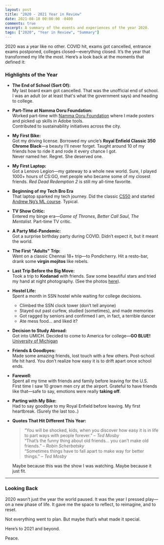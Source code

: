 ```yaml
---
layout: post
title: "2020 - 2021 Year in Review"
date: 2021-08-10 00:00:00 -0400
comments: true
excerpt: A summary of the events and experiences of the year 2020.
tags: ["2020", "Year in Review", "Summary"]
---
```


2020 was a year like no other. COVID hit, exams got cancelled, entrance exams postponed, colleges closed—everything closed. It’s the year that transformed my life the most. Here’s a look back at the moments that defined it:

### Highlights of the Year

- **The End of School (Sort Of):**  
  My last board exam got cancelled. That was the unofficial end of school. I was an adult (or at least that's what the government says) and heading to college.

- **Part-Time at Namma Ooru Foundation:**  
  Worked part-time with [Namma Ooru Foundation](https://nammaoorufoundation.org) where I made posters and picked up skills in Adobe tools.  
  Contributed to sustainability initiatives across the city.

- **My First Bike:**  
  Got my driving license. Borrowed my uncle’s **Royal Enfield Classic 350 Chrome Black**—a beauty I’ll never forget. Taught around 10 of my friends how to ride it and rode it every chance I got.  
  Never named her. Regret. She deserved one.

- **My First Laptop:**  
  Got a Lenovo Legion—my gateway to a whole new world. Sure, I played 1000+ hours of CS:GO, met people who became some of my closest friends. *Red Dead Redemption 2* is still my all-time favorite.

- **Beginning of my Tech Bro Era**  
  That laptop sparked my tech journey. Did the classic [CS50](https://cs50.harvard.edu/) and started [Andrew Ng’s ML course](https://www.coursera.org/learn/machine-learning). Typical.

- **TV Show Critic:**  
  Entered my binge era—*Game of Thrones*, *Better Call Saul*, *The Mentalist*. Part-time TV critic.

- **A Party Mid-Pandemic:**  
  Got a surprise birthday party during COVID. Didn’t expect it, but it meant the world.

- **The First "Adults" Trip:**  
  Went on a classic Chennai 18+ trip—to Pondicherry. Hit a resto-bar, drank some **virgin mojitos** like rebels.

- **Last Trip Before the Big Move:**  
  Took a trip to **Kodanad** with friends. Saw some beautiful stars and tried my hand at night photography. (See the photos [here](https://www.flickr.com/photos/202138159@N05/albums/72177720323398324/)).

- **Hostel Life:**  
  Spent a month in SSN hostel while waiting for college decisions.  
    - Climbed the SSN clock tower (don’t tell anyone)  
    - Stayed out past curfew, studied (sometimes), and made memories  
    - Got ragged by seniors and confirmed I am, in fact, a terrible dancer  
    - Ate mess food... and liked it?

- **Decision to Study Abroad:**  
  Got into UMICH. Decided to come to America for college—**GO BLUE!** [University of Michigan](https://umich.edu)

- **Friends & Goodbyes:**  
  Made some amazing friends, lost touch with a few others. Post-school life hit hard. You don’t realize how easy it is to drift apart once school ends.  

- **Farewell:**  
  Spent all my time with friends and family before leaving for the U.S.  
  First time I saw 10 grown men cry at the airport. Grateful to have friends like that—safe to say, emotions were really **taking off**.

- **Parting with My Bike:**  
  Had to say goodbye to my Royal Enfield before leaving. My first heartbreak. (Surely the last too..)

- **Quotes That Hit Different This Year:**  
  > “You will be shocked, kids, when you discover how easy it is in life to part ways with people forever.” – *Ted Mosby*  
  > “That’s the funny thing about old friends… you can’t make old friends.” – *Robin Scherbatsky*  
  > “Sometimes things have to fall apart to make way for better things.” – *Ted Mosby*

  Maybe because this was the show I was watching. Maybe because it just fit.

---

### Looking Back

2020 wasn’t just the year the world paused. It was the year I pressed play—on a new phase of life. It gave me the space to reflect, to reimagine, and to reset.

Not everything went to plan. But maybe that’s what made it special. 

Here’s to 2021 and beyond.

Peace.
